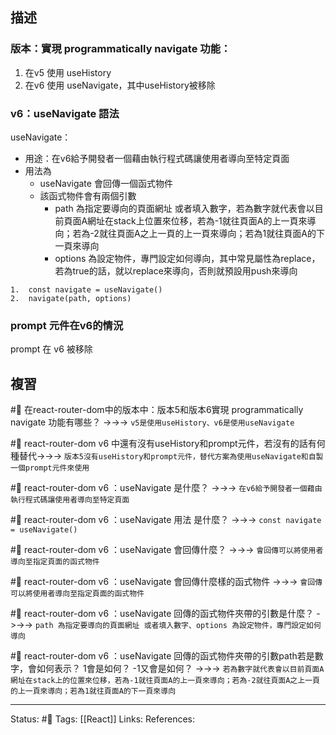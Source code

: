 ## 描述



### 版本：實現 programmatically navigate 功能：

1. 在v5 使用 useHistory
2. 在v6 使用 useNavigate，其中useHistory被移除

###  v6：useNavigate 語法

useNavigate：
- 用途：在v6給予開發者一個藉由執行程式碼讓使用者導向至特定頁面
- 用法為
	- useNavigate 會回傳一個函式物件
	- 該函式物件會有兩個引數
		- path 為指定要導向的頁面網址 或者填入數字，若為數字就代表會以目前頁面A網址在stack上位置來位移，若為-1就往頁面A的上一頁來導向；若為-2就往頁面A之上一頁的上一頁來導向；若為1就往頁面A的下一頁來導向
		- options 為設定物件，專門設定如何導向，其中常見屬性為replace，若為true的話，就以replace來導向，否則就預設用push來導向
```
1.  const navigate = useNavigate()
2.  navigate(path, options)
```

### prompt 元件在v6的情況
prompt 在 v6 被移除



## 複習

#🧠 在react-router-dom中的版本中：版本5和版本6實現 programmatically navigate 功能有哪些？ ->->-> `v5是使用useHistory、v6是使用useNavigate`
<!--SR:!2023-01-19,11,210-->

#🧠 react-router-dom v6 中還有沒有useHistory和prompt元件，若沒有的話有何種替代->->-> `版本5沒有useHistory和prompt元件，替代方案為使用useNavigate和自製一個prompt元件來使用`
<!--SR:!2023-01-21,27,250-->

#🧠 react-router-dom v6 ：useNavigate 是什麼？ ->->-> `在v6給予開發者一個藉由執行程式碼讓使用者導向至特定頁面`
<!--SR:!2023-01-21,27,250-->

#🧠 react-router-dom v6 ：useNavigate 用法 是什麼？ ->->-> `const navigate = useNavigate()`
<!--SR:!2023-01-22,28,250-->

#🧠 react-router-dom v6 ：useNavigate 會回傳什麼？ ->->-> `會回傳可以將使用者導向至指定頁面的函式物件`
<!--SR:!2023-01-17,24,250-->


#🧠 react-router-dom v6 ：useNavigate 會回傳什麼樣的函式物件 ->->-> `會回傳可以將使用者導向至指定頁面的函式物件`
<!--SR:!2023-01-22,28,250-->

#🧠 react-router-dom v6 ：useNavigate 回傳的函式物件夾帶的引數是什麼？ ->->-> `path 為指定要導向的頁面網址 或者填入數字、options 為設定物件，專門設定如何導向`
<!--SR:!2023-03-17,61,250-->

#🧠 react-router-dom v6 ：useNavigate 回傳的函式物件夾帶的引數path若是數字，會如何表示？ 1會是如何？ -1又會是如何？ ->->-> `若為數字就代表會以目前頁面A網址在stack上的位置來位移，若為-1就往頁面A的上一頁來導向；若為-2就往頁面A之上一頁的上一頁來導向；若為1就往頁面A的下一頁來導向`
<!--SR:!2023-01-19,25,250-->



---
Status: #🌱 
Tags:
[[React]]
Links:
References: